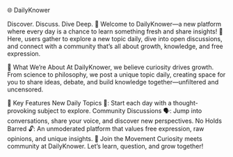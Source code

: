 🌐 DailyKnower

Discover. Discuss. Dive Deep. 🚀
Welcome to DailyKnower—a new platform where every day is a chance to learn something fresh and share insights! 🌱 Here, users gather to explore a new topic daily, dive into open discussions, and connect with a community that’s all about growth, knowledge, and free expression.

🔹 What We’re About
At DailyKnower, we believe curiosity drives growth. From science to philosophy, we post a unique topic daily, creating space for you to share ideas, debate, and build knowledge together—unfiltered and uncensored.

🌟 Key Features
New Daily Topics 📅: Start each day with a thought-provoking subject to explore.
Community Discussions 🗣️: Jump into conversations, share your voice, and discover new perspectives.
No Holds Barred 🔓: An unmoderated platform that values free expression, raw opinions, and unique insights.
🚀 Join the Movement
Curiosity meets community at DailyKnower. Let’s learn, question, and grow together!
